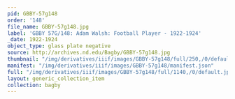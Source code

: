 ```yaml
---
pid: GBBY-57g148
order: '148'
file_name: GBBY-57g148.jpg
label: 'GBBY 57G/148: Adam Walsh: Football Player - 1922-1924'
_date: 1922-1924
object_type: glass plate negative
source: http://archives.nd.edu/Bagby/GBBY-57g148.jpg
thumbnail: "/img/derivatives/iiif/images/GBBY-57g148/full/250,/0/default.jpg"
manifest: "/img/derivatives/iiif/images/GBBY-57g148/manifest.json"
full: "/img/derivatives/iiif/images/GBBY-57g148/full/1140,/0/default.jpg"
layout: generic_collection_item
collection: bagby
---
```

